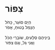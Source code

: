 # צִפּוֹר

הַיָּם סוֹעֵר, כָּחֹל\
הַנָּמֵל בָּטוּחַ, אָפֹר\
\
בֵּינֵיהֶם סְלָעִים, שוֹבְרֵי הַכֹּל\
וַאֲנִי גַּל, וְגַם צִפּוֹר 